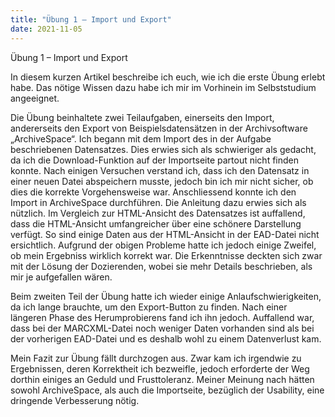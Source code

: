 ```yaml
---
title: "Übung 1 – Import und Export"
date: 2021-11-05
---
```

Übung 1 – Import und Export

In diesem kurzen Artikel beschreibe ich euch, wie ich die erste Übung erlebt habe. Das nötige Wissen dazu habe ich mir im Vorhinein im Selbststudium angeeignet. 

Die Übung beinhaltete zwei Teilaufgaben, einerseits den Import, andererseits den Export von Beispielsdatensätzen in der Archivsoftware „ArchiveSpace“. 
Ich begann mit dem Import des in der Aufgabe beschriebenen Datensatzes. Dies erwies sich als schwieriger als gedacht, da ich die Download-Funktion auf der 
Importseite partout nicht finden konnte. Nach einigen Versuchen verstand ich, dass ich den Datensatz in einer neuen Datei abspeichern musste, jedoch bin 
ich mir nicht sicher, ob dies die korrekte Vorgehensweise war. Anschliessend konnte ich den Import in ArchiveSpace durchführen. 
Die Anleitung dazu erwies sich als nützlich. Im Vergleich zur HTML-Ansicht des Datensatzes ist auffallend, dass die HTML-Ansicht umfangreicher über eine 
schönere Darstellung verfügt. So sind einige Daten aus der HTML-Ansicht in der EAD-Datei nicht ersichtlich. Aufgrund der obigen Probleme hatte ich jedoch einige Zweifel, 
ob mein Ergebniss wirklich korrekt war. Die Erkenntnisse deckten sich zwar mit der Lösung der Dozierenden, wobei sie mehr Details beschrieben, als mir je aufgefallen wären.

Beim zweiten Teil der Übung hatte ich wieder einige Anlaufschwierigkeiten, da ich lange brauchte, um den Export-Button zu finden. Nach einer längeren Phase des 
Herumprobierens fand ich ihn jedoch. Auffallend war, dass bei der MARCXML-Datei noch weniger Daten vorhanden sind als bei der vorherigen EAD-Datei und es deshalb 
wohl zu einem Datenverlust kam.

Mein Fazit zur Übung fällt durchzogen aus. Zwar kam ich irgendwie zu Ergebnissen, deren Korrektheit ich bezweifle, jedoch erforderte 
der Weg dorthin einiges an Geduld und Frusttoleranz. Meiner Meinung nach hätten sowohl ArchiveSpace, als auch die Importseite, bezüglich 
der Usability, eine dringende Verbesserung nötig.
